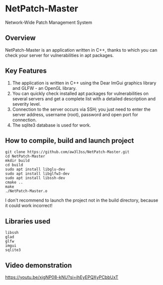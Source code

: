 # NetPatch-Master
Network-Wide Patch Management System

## Overview 
NetPatch-Master is an application written in C++, thanks to which you can check your server for vulnerabilities in apt packages.
 
## Key Features 
1. The application is written in C++ using the Dear ImGui graphics library and GLFW - an OpenGL library.
2. You can quickly check installed apt packages for vulnerabilities on several servers and get a complete list with a detailed description and severity level.
3. Connection to the server occurs via SSH; you just need to enter the server address, username (root), password and open port for connection.
4. The sqlite3 database is used for work.

## How to compile, build and launch project
```
git clone https://github.com/aw3l3ss/NetPatch-Master.git
cd NetPatch-Master
mkdir build
cd build
sudo apt install libglu-dev
sudo apt install libglfw3-dev
sudo apt install libssh-dev
cmake ..
make
./NetPatch-Master.o
```

I don't recommend to launch the project not in the build directory, because it could work incorrect!

## Libraries used
```
libssh
glad
glfw
imgui
sqlite3
```

## Video demonstration 
https://youtu.be/xjgNP08-kNU?si=ihEyEPQXyPCbbUxT